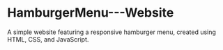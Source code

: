 # HamburgerMenu---Website
A simple website featuring a responsive hamburger menu, created using HTML, CSS, and JavaScript.
